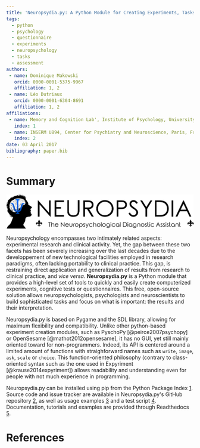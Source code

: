 ```yaml
---
title: 'Neuropsydia.py: A Python Module for Creating Experiments, Tasks and Questionnaires'
tags:
  - python
  - psychology
  - questionnaire
  - experiments
  - neuropsychology
  - tasks
  - assessment
authors:
 - name: Dominique Makowski
   orcid: 0000-0001-5375-9967
   affiliation: 1, 2
 - name: Léo Dutriaux
   orcid: 0000-0001-6304-8691
   affiliation: 1, 2
affiliations:
 - name: Memory and Cognition Lab', Institute of Psychology, University of Sorbonne Paris Cité, France
   index: 1
 - name: INSERM U894, Center for Psychiatry and Neuroscience, Paris, France
   index: 2
date: 03 April 2017
bibliography: paper.bib
---
```


# Summary

![Logo](figure1.png)

Neuropsychology encompasses two intimately related aspects: experimental research and clinical activity. Yet, the gap between these two facets has been severely increasing over the last decades due to the developpement of new technological facilities employed in research paradigms, often lacking portability to clinical practice. This gap, is restraining direct application and generalization of results from research to clinical practice, and *vice versa*. **Neuropsydia.py** is a Python module that provides a high-level set of tools to quickly and easily create computerized experiments, cognitive tests or questionnaires. This free, open-source solution allows neuropsychologists, psychologists and neuroscientists to build sophisticated tasks and focus on what is important: the results and their interpretation.

Neuropsydia.py is based on Pygame and the SDL library, allowing for maximum flexibility and compatibility. Unlike other python-based experiment creation modules, such as PyschoPy [@peirce2007psychopy] or OpenSesame [@mathot2012opensesame], it has no GUI, yet still mainly oriented toward for non-programmers. Indeed, its API is centered around a limited amount of functions with straighforward names such as `write`, `image`, `ask`, `scale` or `choice`. This function-oriented philosophy (contrary to class-oriented syntax such as the one used in Expyriment [@krause2014expyriment]) allows readability and understanding even for people with not much experience in programming.

Neuropsydia.py can be installed using pip from the Python Package Index [1](https://pypi.python.org/pypi/neuropsydia). Source code and issue tracker are available in Neuropsydia.py's GitHub repository [2](https://github.com/neuropsychology/Neuropsydia.py), as well as usage examples [3](https://github.com/neuropsychology/Neuropsydia.py/tree/master/examples) and a test script [4](https://github.com/neuropsychology/Neuropsydia.py/tree/master/tests). Documentation, tutorials and examples are provided through Readthedocs [5](http://neuropsydia.readthedocs.io/en/latest/).





# References


